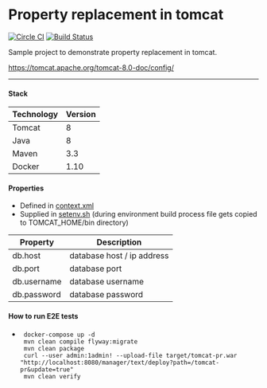 # Property replacement in tomcat

[![Circle CI](https://circleci.com/gh/tecris/tomcat-property.svg?style=svg)](https://circleci.com/gh/tecris/tomcat-property)
[![Build Status](https://travis-ci.org/tecris/tomcat-property.svg?branch=master)](https://travis-ci.org/tecris/tomcat-property)

Sample project to demonstrate property replacement in tomcat.

https://tomcat.apache.org/tomcat-8.0-doc/config/
<hr/>

#### Stack
| **Technology** | **Version** |
| ------------- | ------------- |
| Tomcat | 8 |
| Java | 8 |
| Maven | 3.3 |
| Docker | 1.10 |

#### Properties
 - Defined in [context.xml](src/main/webapp/META-INF/context.xml)
 - Supplied in [setenv.sh](src/main/docker/files/setenv.sh) (during environment build process file gets copied to TOMCAT_HOME/bin directory)

| **Property** | **Description** |
| ------------- | ------------- |
| db.host | database host / ip address |
| db.port | database port |
| db.username | database username |
| db.password | database password |

#### How to run E2E tests
* ```
   docker-compose up -d
   mvn clean compile flyway:migrate
   mvn clean package
   curl --user admin:1admin! --upload-file target/tomcat-pr.war "http://localhost:8080/manager/text/deploy?path=/tomcat-pr&update=true"
   mvn clean verify
  ```
